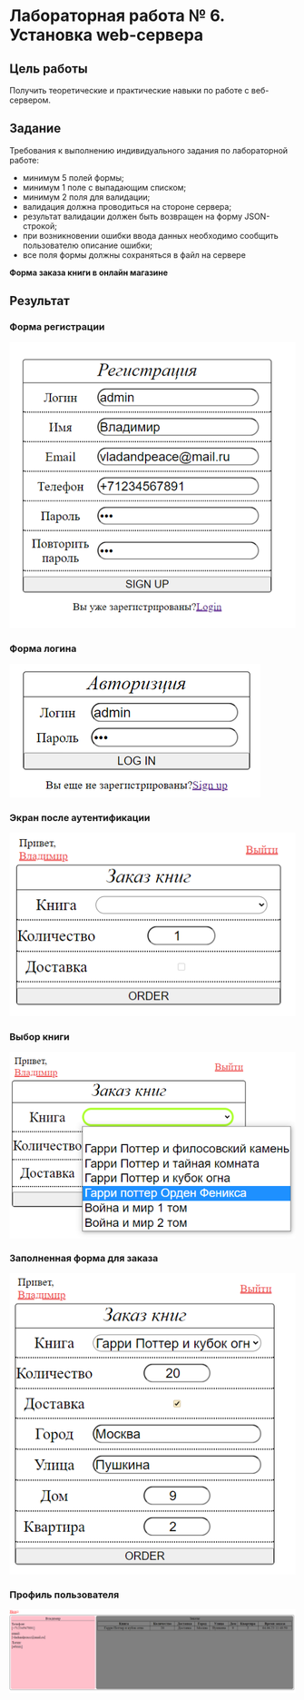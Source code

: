 # Лабораторная работа № 6. Установка web-сервера

## Цель работы
Получить теоретические и практические навыки по работе с веб-сервером.

## Задание
Требования к выполнению индивидуального задания по лабораторной работе:
- минимум 5 полей формы;
- минимум 1 поле с выпадающим списком;
- минимум 2 поля для валидации;
- валидация должна проводиться на стороне сервера;
- результат валидации должен быть возвращен на форму JSON-строкой;
- при возникновении ошибки ввода данных необходимо сообщить
пользователю описание ошибки;
- все поля формы должны сохраняться в файл на сервере

**Форма заказа книги в онлайн магазине**

## Результат

### Форма регистрации
![](img/Signup.png)

### Форма логина
![](img/Login.png)

### Экран после аутентификации
![](img/StartScreen.png)

### Выбор книги
![](img/SelectBook.png)

### Заполненная форма для заказа
![](img/MakeOrder.png)

### Профиль пользователя
![](img/ProfileAndMadeOrders.png)